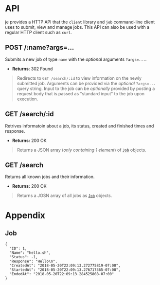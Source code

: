 # API

je provides a HTTP API that the `client` library and `job` command-line client
uses to submit, view and manage jobs. This API can also be used with a regular
HTTP client such as `curl`.

## POST /:name?args=...

Submits a new job of type `name` with the *optional* arguments `?args=...`.

* **Returns**: 302 Found

> Redirects to `GET /search/:id` to view information on the newly submitted job. Arguments can be provided via the *optional* `?args=...` query string. Input to the job can be *optionally* provided by posting a request body that is passed as "standard input" to the job upon execution.

## GET /search/:id

Retrives informatoin about a job, its status, created and finished times and response.

* **Returns:** 200 OK

> Returns a JSON array (*only containing 1 element*) of [`Job`](#job) objects.

## GET /search

Returns all known jobs and their information.

* **Returns:** 200 OK

> Returns a JOSN array of all jobs as [`Job`](#job) objects.

# Appendix

## Job

```#!json
{
  "ID": 1,
  "Name": "hello.sh",
  "Status": -1,
  "Response": "Hello\n",
  "CreatedAt": "2018-05-20T22:09:13.272775819-07:00",
  "StartedAt": "2018-05-20T22:09:13.276717365-07:00",
  "EndedAt": "2018-05-20T22:09:13.284525808-07:00"
}
```